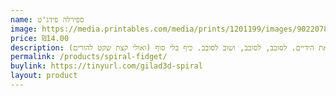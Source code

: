 ```yaml
---
name: ספירלה פידג'ט
image: https://media.printables.com/media/prints/1201199/images/9022078_1528e7db-92cf-427a-b93b-679704cd5a09_7072bbf3-e7fc-46f6-9a42-0f0ebba33ebb/thumbs/inside/1600x1200/jpeg/large_display_img_8444_1201199.webp
price: ₪14.00
description: ספירלת פידג'ט – כי לילדים בטח אין מספיק דרכים להעסיק את הידיים. לסובב, לסובב, ושוב לסובב. כיף בלי סוף (ואולי קצת שקט להורים).
permalink: /products/spiral-fidget/
buylink: https://tinyurl.com/gilad3d-spiral
layout: product
---
```

